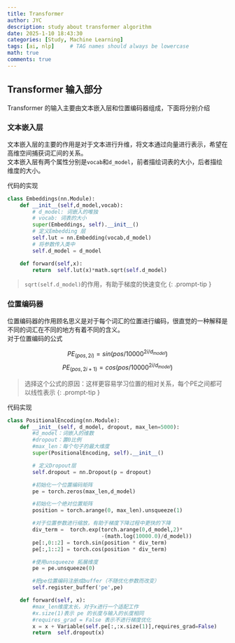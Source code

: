 ```yaml
---
title: Transformer 
author: JYC
description: study about transformer algorithm
date: 2025-1-10 18:43:30 
categories: [Study, Machine Learning]
tags: [ai, nlp]     # TAG names should always be lowercase
math: true
comments: true
--- 
```


## Transformer 输入部分

Transformer 的输入主要由文本嵌入层和位置编码器组成，下面将分别介绍

### 文本嵌入层

文本嵌入层的主要的作用是对于文本进行升维，将文本通过向量进行表示，希望在高维空间捕获词汇间的关系。\
文本嵌入层有两个属性分别是`vocab`和`d_model`，前者描绘词表的大小，后者描绘维度的大小。

代码的实现
```python
class Embeddings(nn.Module):
    def __init__(self,d_model,vocab):
        # d_model: 词嵌入的唯独
        # vocab: 词表的大小
        super(Embeddings, self).__init__()
        # 定义Embedding 层
        self.lut = nn.Embedding(vocab,d_model)
        # 将参数传入类中
        self.d_model = d_model

    def forward(self,x):
        return  self.lut(x)*math.sqrt(self.d_model)
```

> `sqrt(self.d_model)`的作用，有助于梯度的快速变化 
{: .prompt-tip }

### 位置编码器
位置编码器的作用顾名思义是对于每个词汇的位置进行编码，很直觉的一种解释是不同的词汇在不同的地方有着不同的含义。\
对于位置编码的公式   

$$
PE_{(pos,2i)} = sin(pos/10000^{2i/d_{model}}) 
$$
$$
PE_{(pos,2i+1)} = cos(pos/10000^{2i/d_{model}})
$$

> 选择这个公式的原因：这样更容易学习位置的相对关系，每个PE之间都可以线性表示 {: .prompt-tip }

代码实现
``` python
class PositionalEncoding(nn.Module):
    def __init__(self, d_model, dropout, max_len=5000):
        #d_model：词嵌入的维数
        #dropout：置0比例
        #max_len：每个句子的最大维度
        super(PositionalEncoding, self).__init__()

        # 定义Dropout层
        self.dropout = nn.Dropout(p = dropout)

        #初始化一个位置编码矩阵
        pe = torch.zeros(max_len,d_model)

        #初始化一个绝对位置矩阵
        position = torch.arange(0, max_len).unsqueeze(1)

        #对于位置参数进行缩放，有助于梯度下降过程中更快的下降
        div_term =  torch.exp(torch.arange(0,d_model,2)*
                              -(math.log(10000.0)/d_model))
        pe[:,0::2] = torch.sin(position * div_term)
        pe[:,1::2] = torch.cos(position * div_term)

        #使用unsqueeze 拓展维度
        pe = pe.unsqueeze(0)

        #把pe位置编码注册成buffer（不随优化参数而改变）
        self.register_buffer('pe',pe)

    def forward(self, x):
        #max_len维度太长，对于x进行一个适配工作
        #x.size(1)表示 pe 的长度与输入的长度相同
        #requires_grad = False 表示不进行梯度优化
        x = x + Variable(self.pe[:,:x.size(1)],requires_grad=False)
        return  self.dropout(x)
```


